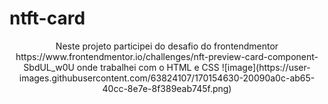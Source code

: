 # ntft-card
<p align="center">Neste projeto participei do desafio do frontendmentor https://www.frontendmentor.io/challenges/nft-preview-card-component-SbdUL_w0U onde trabalhei com o HTML e CSS
![image](https://user-images.githubusercontent.com/63824107/170154630-20090a0c-ab65-40cc-8e7e-8f389eab745f.png)
</p>
